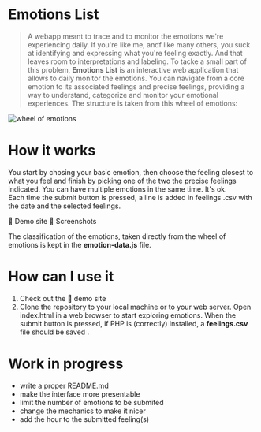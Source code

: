 # Emotions List
> A webapp meant to trace and to monitor the emotions we're experiencing daily.
If you're like me, andf like many others, you suck at identifying and expressing what you're feeling exactly. And that leaves room to interpretations and labeling. To tacke a small part of this problem, **Emotions List** is an interactive web application that allows to daily monitor the emotions. You can navigate from a core emotion to its associated feelings and precise feelings, providing a way to understand, categorize and monitor your emotional experiences. The structure is taken from this wheel of emotions:

![wheel of emotions](https://upload.wikimedia.org/wikipedia/commons/thumb/6/6e/Emotions_wheel.png/484px-Emotions_wheel.png)

# How it works 

You start by chosing your basic emotion, then choose the feeling closest to what you feel and finish by picking one of the two the precise feelings indicated. You can have multiple emotions in the same time. It's ok.   
Each time the submit button is pressed, a line is added in feelings .csv with the date and the selected feelings. 
 
 :construction: Demo site
 :construction: Screenshots

The classification of the emotions, taken directly from the wheel of emotions is kept in the **emotion-data.js** file. 

# How can I use it
1. Check out the :construction: demo site 
2. Clone the repository to your local machine or to your web server. Open index.html in a web browser to start exploring emotions.
When the submit button is pressed, if PHP is (correctly) installed, a **feelings.csv** file should be saved . 

# Work in progress
- write a proper README.md
- make the interface more presentable
- limit the number of emotions to be submited
- change the mechanics to make it nicer
- add the hour to the submitted feeling(s) 
  
